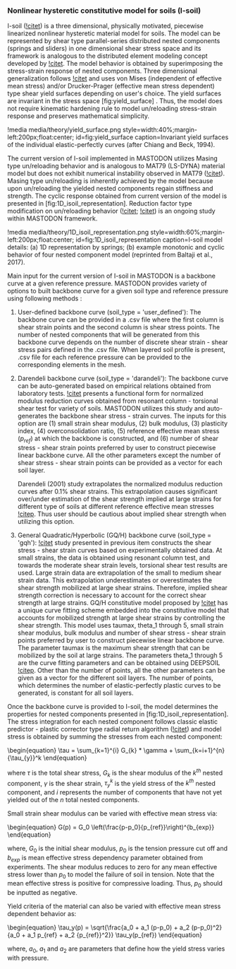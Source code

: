 ### Nonlinear hysteretic constitutive model for soils (I-soil)

I-soil ([!citet](numanoglu2017phd)) is a three dimensional, physically motivated, piecewise linearized
nonlinear hysteretic material model for soils. The model can be represented by shear type
parallel-series distributed nested components (springs and sliders) in one dimensional shear stress
space and its framework is analogous to the distributed element modeling concept developed by
[!citet](iwan1967on). The model behavior is obtained by superimposing the stress-strain response of
nested components. Three dimensional generalization follows [!citet](chiang1994anew) and uses von Mises
(independent of effective mean stress) and/or Drucker-Prager (effective mean stress dependent) type
shear yield surfaces depending on user's choice. The yield surfaces are invariant in the stress space
[fig:yield_surface] . Thus, the model does not require kinematic hardening rule to model un/reloading
stress-strain response and preserves mathematical simplicity.

!media media/theory/yield_surface.png
       style=width:40%;margin-left:200px;float:center;
       id=fig:yield_surface
       caption=Invariant yield surfaces of the individual elastic-perfectly curves
               (after Chiang and Beck, 1994).

The current version of I-soil implemented in MASTODON utilizes Masing type un/reloading behavior and
is analogous to MAT79 (LS-DYNA) material model but does not exhibit numerical instability observed in
MAT79 ([!citet](numanoglu2017conf)). Masing type un/reloading is inherently achieved by the model
because upon un/reloading the yielded nested components regain stiffness and strength. The cyclic
response obtained from current version of the model is presented in
[fig:1D_isoil_representation]. Reduction factor type modification on un/reloading behavior
([!citet](phillips2009damping); [!citet](numanoglu2017nonmasing)) is an ongoing study within MASTODON
framework.

!media media/theory/1D_isoil_representation.png
       style=width:60%;margin-left:200px;float:center;
       id=fig:1D_isoil_representation
       caption=I-soil model details: (a) 1D representation by springs; (b) example monotonic and
               cyclic behavior of four nested component model (reprinted from Baltaji et al., 2017).

Main input for the current version of I-soil in MASTODON is a backbone curve at a given reference pressure. MASTODON provides variety of options to built backbone curve for a given soil type and reference pressure using following methods :

1. User-defined backbone curve (soil\_type = 'user_defined'): The backbone curve can be provided in a
   .csv file where the first column is shear strain points and the second column is shear stress
   points. The number of nested components that will be generated from this backbone curve depends on
   the number of discrete shear strain - shear stress pairs defined in the .csv file. When layered
   soil profile is present, .csv file for each reference pressure can be provided to the
   corresponding elements in the mesh.

2. Darendeli backbone curve (soil\_type = 'darandeli'): The backbone curve can be auto-generated
   based on empirical relations obtained from laboratory tests.  [!citet](darendeli2001development)
   presents a functional form for normalized modulus reduction curves obtained from resonant column -
   torsional shear test for variety of soils. MASTODON utilizes this study and auto-generates the
   backbone shear stress - strain curves. The inputs for this option are (1) small strain shear
   modulus, (2) bulk modulus, (3) plasticity index, (4) overconsolidation ratio, (5) reference
   effective mean stress ($p_{ref}$) at which the backbone is constructed, and (6) number of shear
   stress - shear strain points preferred by user to construct piecewise linear backbone curve. All
   the other parameters except the number of shear stress - shear strain points can be provided as a
   vector for each soil layer.

   Darendeli (2001) study extrapolates the normalized modulus reduction curves after 0.1% shear
   strains. This extrapolation causes significant over/under estimation of the shear strength implied
   at large strains for different type of soils at different reference effective mean stresses
   [!citep](hashash2010recent). Thus user should be cautious about implied shear strength when
   utilizing this option.

3. General Quadratic/Hyperbolic (GQ/H) backbone curve (soil\_type = 'gqh'):
   [!citet](darendeli2001development) study presented in previous item constructs the shear stress -
   shear strain curves based on experimentally obtained data. At small strains, the data is obtained
   using resonant column test, and towards the moderate shear strain levels, torsional shear test
   results are used. Large strain data are extrapolation of the small to medium shear strain
   data. This extrapolation underestimates or overestimates the shear strength mobilized at large
   shear strains. Therefore, implied shear strength correction is necessary to account for the
   correct shear strength at large strains. GQ/H constitutive model proposed by
   [!citet](groholski2016simplified) has a unique curve fitting scheme embedded into the constitutive
   model that accounts for mobilized strength at large shear strains by controlling the shear
   strength. This model uses taumax, theta\_1 through 5, small strain shear modulus, bulk modulus and
   number of shear stress - shear strain points preferred by user to construct piecewise linear
   backbone curve. The parameter taumax is the maximum shear strength that can be mobilized by the
   soil at large strains. The parameters theta\_1 through 5 are the curve fitting parameters and can
   be obtained using DEEPSOIL [!citep](hashash2016deepsoil). Other than the number of points, all the
   other parameters can be given as a vector for the different soil layers. The number of points,
   which determines the number of elastic-perfectly plastic curves to be generated, is constant for
   all soil layers.

Once the backbone curve is provided to I-soil, the model determines the properties for nested
components presented in [fig:1D_isoil_representation]. The stress integration for each nested
component follows classic elastic predictor - plastic corrector type radial return algorithm
([!citet](simo2006computein)) and model stress is obtained by summing the stresses from each nested
component:

\begin{equation}
\tau = \sum_{k=1}^{i} G_{k} * \gamma +  \sum_{k=i+1}^{n} {\tau_{y}}^k
\end{equation}

where $\tau$ is the total shear stress, $G_{k}$ is the shear modulus of the $k^{th}$ nested
component, $\gamma$ is the shear strain, ${\tau_{y}}^k$ is the yield stress of the $k^{th}$ nested
component, and $i$ represents the number of components that have not yet yielded out of the $n$ total
nested components.

Small strain shear modulus can be varied with effective mean stress via:

\begin{equation}
 G(p) = G_0 \left(\frac{p-p_0}{p_{ref}}\right)^{b_{exp}}
\end{equation}

where, $G_0$ is the initial shear modulus, $p_0$ is the tension pressure cut off and $b_{exp}$ is
mean effective stress dependency parameter obtained from experiments. The shear modulus reduces to
zero for any mean effective stress lower than $p_0$ to model the failure of soil in tension. Note
that the mean effective stress is positive for compressive loading. Thus, $p_0$ should be inputted as
negative.

Yield criteria of the material can also be varied with effective mean stress dependent behavior as:

\begin{equation}
\tau_y(p) = \sqrt{\frac{a_0 + a_1 (p-p_0) + a_2 (p-p_0)^2}{a_0 + a_1 p_{ref} + a_2 {p_{ref}}^2}} \tau_y(p_{ref})
\end{equation}

where, $a_0$, $a_1$ and $a_2$ are parameters that define how the yield stress varies with pressure.
